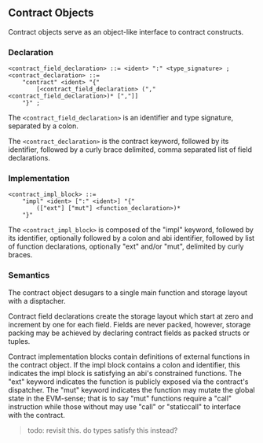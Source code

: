 ## Contract Objects

Contract objects serve as an object-like interface to contract constructs.

### Declaration

```ebnf
<contract_field_declaration> ::= <ident> ":" <type_signature> ;
<contract_declaration> ::=
    "contract" <ident> "{"
        [<contract_field_declaration> ("," <contract_field_declaration>)* [","]]
    "}" ;
```

The `<contract_field_declaration>` is an identifier and type signature, separated by a colon.

The `<contract_declaration>` is the contract keyword, followed by its identifier, followed by a
curly brace delimited, comma separated list of field declarations.

### Implementation

```ebnf
<contract_impl_block> ::=
    "impl" <ident> [":" <ident>] "{"
        (["ext"] ["mut"] <function_declaration>)*
    "}"
```

The `<contract_impl_block>` is composed of the "impl" keyword, followed by its identifier,
optionally followed by a colon and abi identifier, followed by list of function declarations,
optionally "ext" and/or "mut", delimited by curly braces.

### Semantics

The contract object desugars to a single main function and storage layout with a disptacher.

Contract field declarations create the storage layout which start at zero and increment by one for
each field. Fields are never packed, however, storage packing may be achieved by declaring contract
fields as packed structs or tuples.

Contract implementation blocks contain definitions of external functions in the contract object.
If the impl block contains a colon and identifier, this indicates the impl block is satisfying an
abi's constrained functions. The "ext" keyword indicates the function is publicly exposed via the
contract's dispatcher. The "mut" keyword indicates the function may mutate the global state in the
EVM-sense; that is to say "mut" functions require a "call" instruction while those without may use
"call" or "staticcall" to interface with the contract.

> todo: revisit this. do types satisfy this instead?
